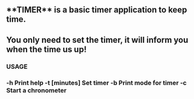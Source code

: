 <h2>**TIMER** is a basic timer application to keep time.<h2>
You only need to set the timer, it will inform you when the time us up!

<h3>USAGE<h3>
-h              Print help
-t [minutes]    Set timer
    -b              Print mode for timer
-c              Start a chronometer

